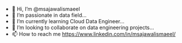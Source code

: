 - 👋 Hi, I’m @msajawalismaeel
- 👀 I’m passionate in data field...
- 🌱 I’m currently learning Cloud Data Engineer...
- 💞️ I’m looking to collaborate on data engineering projects...
- 📫 How to reach me https://www.linkedin.com/in/msajawalismaeel/

<!---
msajawalismaeel/msajawalismaeel is a ✨ special ✨ repository because its `README.md` (this file) appears on your GitHub profile.
You can click the Preview link to take a look at your changes.
--->
